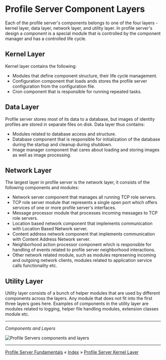 # Profile Server Component Layers

Each of the profile server's components belongs to one of the four layers - kernel layer, data layer, network layer, and utility layer.
In profile server's design a *component* is a special module that is controlled by the component manager and has a controlled life cycle. 


## Kernel Layer

Kernel layer contains the following:

 * Modules that define component structure, their life cycle management.
 * Configuration component that loads ands stores the profile server configuration from the configuration file.
 * Cron component that is responsible for running repeated tasks.


## Data Layer

Profile server stores most of its data to a database, but images of identity profiles are stored in separate files on disk. 
Data layer thus contains:

 * Modules related to database access and structure.
 * Database component that is responsible for initialization of the database during the startup and cleanup during shutdown.
 * Image manager component that cares about loading and storing images as well as image processing.


## Network Layer

The largest layer in profile server is the network layer, it consists of the following components and modules:

 * Network server component that manages all running TCP role servers.
 * TCP role server module that represents a single open port which offers services of one or more profile server's interfaces.
 * Message processor module that processes incoming messages to TCP role servers.
 * Location based network component that implements communication with Location Based Network server.
 * Content address network component that implements communication with Content Address Network server.
 * Neighborhood action processor component which is responsible for handling of events related to profile server neighborhood interactions.
 * Other network related module, such as modules represening incoming and outgoing network clients, modules related to application service calls functionality etc.


## Utility Layer

Utility layer consists of a bunch of helper modules that are used by different components across the layers.
Any module that does not fit into the first three layers goes here. Examples of components in the utility layer 
are modules related to logging, helper file handling modules, extension classes module etc.


---
*Components and Layers*

![Profile Servers components and layers](images/ps-component-layers.png "Profile Servers components and layers")

---
[Profile Server Fundamentals](ARCH-PS-Fundamentals.md) « [Index](ARCHITECTURE.md) » [Profile Server Kernel Layer](ARCH-PS-Kernel-Layer.md)